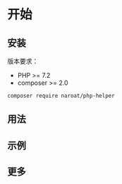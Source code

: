 # 开始

## 安装

版本要求：
- PHP >= 7.2
- composer >= 2.0


```
composer require naroat/php-helper
```

## 用法

## 示例

## 更多